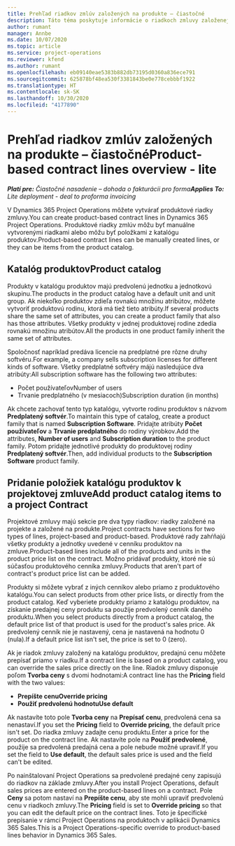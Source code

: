 ```yaml
---
title: Prehľad riadkov zmlúv založených na produkte – čiastočné
description: Táto téma poskytuje informácie o riadkoch zmluvy založenej na produkte.
author: rumant
manager: Annbe
ms.date: 10/07/2020
ms.topic: article
ms.service: project-operations
ms.reviewer: kfend
ms.author: rumant
ms.openlocfilehash: eb09140eae5383b882db73195d0360a836ece791
ms.sourcegitcommit: 625878bf48ea530f3381843be0e778cebbbf1922
ms.translationtype: HT
ms.contentlocale: sk-SK
ms.lasthandoff: 10/30/2020
ms.locfileid: "4177890"
---
```

# <a name="product-based-contract-lines-overview---lite"></a><span data-ttu-id="dfcf8-103">Prehľad riadkov zmlúv založených na produkte – čiastočné</span><span class="sxs-lookup"><span data-stu-id="dfcf8-103">Product-based contract lines overview - lite</span></span>

<span data-ttu-id="dfcf8-104">_**Platí pre:** Čiastočné nasadenie – dohoda o fakturácii pro forma_</span><span class="sxs-lookup"><span data-stu-id="dfcf8-104">_**Applies To:** Lite deployment - deal to proforma invoicing_</span></span>

<span data-ttu-id="dfcf8-105">V Dynamics 365 Project Operations môžete vytvárať produktové riadky zmluvy.</span><span class="sxs-lookup"><span data-stu-id="dfcf8-105">You can create product-based contract lines in Dynamics 365 Project Operations.</span></span> <span data-ttu-id="dfcf8-106">Produktové riadky zmlúv môžu byť manuálne vytvorenými riadkami alebo môžu byť položkami z katalógu produktov.</span><span class="sxs-lookup"><span data-stu-id="dfcf8-106">Product-based contract lines can be manually created lines, or they can be items from the product catalog.</span></span>

## <a name="product-catalog"></a><span data-ttu-id="dfcf8-107">Katalóg produktov</span><span class="sxs-lookup"><span data-stu-id="dfcf8-107">Product catalog</span></span>

<span data-ttu-id="dfcf8-108">Produkty v katalógu produktov majú predvolenú jednotku a jednotkovú skupinu.</span><span class="sxs-lookup"><span data-stu-id="dfcf8-108">The products in the product catalog have a default unit and unit group.</span></span> <span data-ttu-id="dfcf8-109">Ak niekoľko produktov zdieľa rovnakú množinu atribútov, môžete vytvoriť produktovú rodinu, ktorá má tiež tieto atribúty.</span><span class="sxs-lookup"><span data-stu-id="dfcf8-109">If several products share the same set of attributes, you can create a product family that also has those attributes.</span></span> <span data-ttu-id="dfcf8-110">Všetky produkty v jednej produktovej rodine zdedia rovnakú množinu atribútov.</span><span class="sxs-lookup"><span data-stu-id="dfcf8-110">All the products in one product family inherit the same set of attributes.</span></span>

<span data-ttu-id="dfcf8-111">Spoločnosť napríklad predáva licencie na predplatné pre rôzne druhy softvéru.</span><span class="sxs-lookup"><span data-stu-id="dfcf8-111">For example, a company sells subscription licenses for different kinds of software.</span></span> <span data-ttu-id="dfcf8-112">Všetky predplatné softvéry májú nasledujúce dva atribúty:</span><span class="sxs-lookup"><span data-stu-id="dfcf8-112">All subscription software has the following two attributes:</span></span>

- <span data-ttu-id="dfcf8-113">Počet používateľov</span><span class="sxs-lookup"><span data-stu-id="dfcf8-113">Number of users</span></span>
- <span data-ttu-id="dfcf8-114">Trvanie predplatného (v mesiacoch)</span><span class="sxs-lookup"><span data-stu-id="dfcf8-114">Subscription duration (in months)</span></span>

<span data-ttu-id="dfcf8-115">Ak chcete zachovať tento typ katalógu, vytvorte rodinu produktov s názvom **Predplatený softvér**.</span><span class="sxs-lookup"><span data-stu-id="dfcf8-115">To maintain this type of catalog, create a product family that is named **Subscription Software**.</span></span> <span data-ttu-id="dfcf8-116">Pridajte atribúty **Počet používateľov** a **Trvanie predplatného** do rodiny výrobkov.</span><span class="sxs-lookup"><span data-stu-id="dfcf8-116">Add the attributes, **Number of users** and **Subscription duration** to the product family.</span></span> <span data-ttu-id="dfcf8-117">Potom pridajte jednotlivé produkty do produktovej rodiny **Predplatený softvér**.</span><span class="sxs-lookup"><span data-stu-id="dfcf8-117">Then, add individual products to the **Subscription Software** product family.</span></span>

## <a name="add-product-catalog-items-to-a-project-contract"></a><span data-ttu-id="dfcf8-118">Pridanie položiek katalógu produktov k projektovej zmluve</span><span class="sxs-lookup"><span data-stu-id="dfcf8-118">Add product catalog items to a project Contract</span></span>

<span data-ttu-id="dfcf8-119">Projektové zmluvy majú sekcie pre dva typy riadkov: riadky založené na projekte a založené na produkte.</span><span class="sxs-lookup"><span data-stu-id="dfcf8-119">Project contracts have sections for two types of lines, project-based and product-based.</span></span> <span data-ttu-id="dfcf8-120">Produktové rady zahŕňajú všetky produkty a jednotky uvedené v cenníku produktov na zmluve.</span><span class="sxs-lookup"><span data-stu-id="dfcf8-120">Product-based lines include all of the products and units in the product price list on the contract.</span></span> <span data-ttu-id="dfcf8-121">Možno pridávať produkty, ktoré nie sú súčasťou produktového cenníka zmluvy.</span><span class="sxs-lookup"><span data-stu-id="dfcf8-121">Products that aren't part of contract's product price list can be added.</span></span>

<span data-ttu-id="dfcf8-122">Produkty si môžete vybrať z iných cenníkov alebo priamo z produktového katalógu.</span><span class="sxs-lookup"><span data-stu-id="dfcf8-122">You can select products from other price lists, or directly from the product catalog.</span></span> <span data-ttu-id="dfcf8-123">Keď vyberiete produkty priamo z katalógu produktov, na získanie predajnej ceny produktu sa použije predvolený cenník daného produktu.</span><span class="sxs-lookup"><span data-stu-id="dfcf8-123">When you select products directly from a product catalog, the default price list of that product is used for the product's sales price.</span></span> <span data-ttu-id="dfcf8-124">Ak predvolený cenník nie je nastavený, cena je nastavená na hodnotu 0 (nula).</span><span class="sxs-lookup"><span data-stu-id="dfcf8-124">If a default price list isn't set, the price is set to 0 (zero).</span></span>

<span data-ttu-id="dfcf8-125">Ak je riadok zmluvy založený na katalógu produktov, predajnú cenu môžete prepísať priamo v riadku.</span><span class="sxs-lookup"><span data-stu-id="dfcf8-125">If a contract line is based on a product catalog, you can override the sales price directly on the line.</span></span> <span data-ttu-id="dfcf8-126">Riadok zmluvy disponuje poľom **Tvorba ceny** s dvomi hodnotami:</span><span class="sxs-lookup"><span data-stu-id="dfcf8-126">A contract line has the **Pricing** field with the two values:</span></span>

- <span data-ttu-id="dfcf8-127">**Prepíšte cenu**</span><span class="sxs-lookup"><span data-stu-id="dfcf8-127">**Override pricing**</span></span>
- <span data-ttu-id="dfcf8-128">**Použiť predvolenú hodnotu**</span><span class="sxs-lookup"><span data-stu-id="dfcf8-128">**Use default**</span></span>

<span data-ttu-id="dfcf8-129">Ak nastavíte toto pole **Tvorba ceny** na **Prepísať cenu**, predvolená cena sa nenastaví.</span><span class="sxs-lookup"><span data-stu-id="dfcf8-129">If you set the **Pricing** field to **Override pricing**, the default price isn't set.</span></span> <span data-ttu-id="dfcf8-130">Do riadka zmluvy zadajte cenu produktu.</span><span class="sxs-lookup"><span data-stu-id="dfcf8-130">Enter a price for the product on the contract line.</span></span> <span data-ttu-id="dfcf8-131">Ak nastavíte pole na **Použiť predvolené**, použije sa predvolená predajná cena a pole nebude možné upraviť.</span><span class="sxs-lookup"><span data-stu-id="dfcf8-131">If you set the field to **Use default**, the default sales price is used and the field can't be edited.</span></span>

<span data-ttu-id="dfcf8-132">Po nainštalovaní Project Operations sa predvolené predajné ceny zapisujú do riadkov na základe zmluvy.</span><span class="sxs-lookup"><span data-stu-id="dfcf8-132">After you install Project Operations, default sales prices are entered on the product-based lines on a contract.</span></span> <span data-ttu-id="dfcf8-133">Pole **Ceny** sa potom nastaví na **Prepíšte cenu**, aby ste mohli upraviť predvolenú cenu v riadkoch zmluvy.</span><span class="sxs-lookup"><span data-stu-id="dfcf8-133">The **Pricing** field is set to **Override pricing** so that you can edit the default price on the contract lines.</span></span> <span data-ttu-id="dfcf8-134">Toto je špecifické prepísanie v rámci Project Operations na produktoch v aplikácii Dynamics 365 Sales.</span><span class="sxs-lookup"><span data-stu-id="dfcf8-134">This is a Project Operations-specific override to product-based lines behavior in Dynamics 365 Sales.</span></span>

